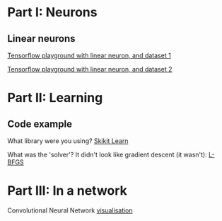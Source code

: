 # Part I: Neurons

## Linear neurons

[Tensorflow playground with linear neuron, and dataset 1](http://playground.tensorflow.org/#activation=linear&batchSize=10&dataset=circle&regDataset=reg-plane&learningRate=0.03&regularizationRate=0&noise=0&networkShape=4,2&seed=0.35786&showTestData=false&discretize=false&percTrainData=50&x=true&y=true&xTimesY=false&xSquared=false&ySquared=false&cosX=false&sinX=false&cosY=false&sinY=false&collectStats=false&problem=classification&initZero=false&hideText=false)

[Tensorflow playground with linear neuron, and dataset 2](http://playground.tensorflow.org/#activation=linear&batchSize=10&dataset=gauss&regDataset=reg-plane&learningRate=0.03&regularizationRate=0&noise=0&networkShape=4,2&seed=0.97673&showTestData=false&discretize=false&percTrainData=50&x=true&y=true&xTimesY=false&xSquared=false&ySquared=false&cosX=false&sinX=false&cosY=false&sinY=false&collectStats=false&problem=regression&initZero=false&hideText=false)



# Part II: Learning

## Code example

What library were you using? [Skikit Learn](http://scikit-learn.org/stable/modules/generated/sklearn.neural_network.MLPRegressor.html)

What was the 'solver'? It didn't look like gradient descent (it wasn't): [L-BFGS](https://en.wikipedia.org/wiki/Limited-memory_BFGS)



# Part III: In a network

Convolutional Neural Network [visualisation](http://scs.ryerson.ca/~aharley/vis/conv/)
